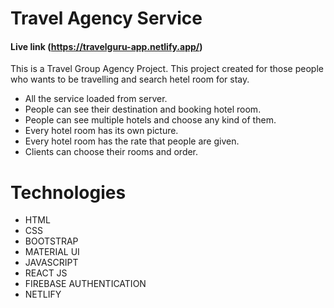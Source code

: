 # Travel Agency Service

#### Live link   (https://travelguru-app.netlify.app/)


This is a Travel Group Agency Project.
This project created for those people who wants to be travelling and search hetel room for stay.

* All the service loaded from server.
* People can see their destination and booking hotel room.
* People can see multiple hotels and choose any kind of them.
* Every hotel room has its own picture.
* Every hotel room has the rate that people are given.
* Clients can choose their rooms and order.


# Technologies

* HTML
* CSS
* BOOTSTRAP
* MATERIAL UI
* JAVASCRIPT
* REACT JS
* FIREBASE AUTHENTICATION
* NETLIFY




